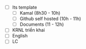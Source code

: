 - [ ] Its template 
	- [ ] Kamal (8h30 - 10h)
	- [ ] Github self hosted (10h - 11h)
	- [ ] Documents (11 - 12h)
- [ ] KRNL triển khai
- [ ] English
- [ ] LC